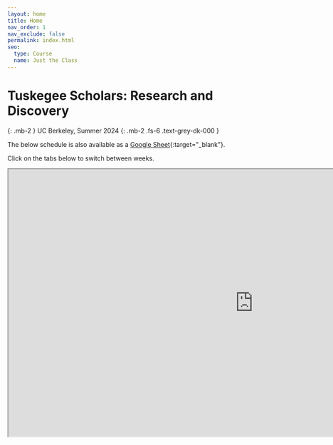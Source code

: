 ```yaml
---
layout: home
title: Home
nav_order: 1
nav_exclude: false
permalink: index.html
seo:
  type: Course
  name: Just the Class
---
```


# Tuskegee Scholars: Research and Discovery

{: .mb-2 }
UC Berkeley, Summer 2024
{: .mb-2 .fs-6 .text-grey-dk-000 }

<!--
## Announcements

{% assign announcements = site.announcements | reverse %}
{% for announcement in announcements %}
{{ announcement }}
{% endfor %}
-->

The below schedule is also available as a [Google Sheet](https://docs.google.com/spreadsheets/d/1ujZWd2QseBBqPHF3sobpDzT82QgoDaCAZPf1Bb2iV2w/edit?usp=sharing){:target="_blank"}.

Click on the tabs below to switch between weeks.

<iframe src="https://docs.google.com/spreadsheets/d/e/2PACX-1vQt1cw62xfGGO3eXMEGmXzdHclG8JoWvI_lq6bvMdqvOJOwuDPgtoWAXUDdJ-5SrBW4fpvNk5I52uuN/pubhtml?widget=true&amp;headers=false" width=1100 height=600></iframe>
